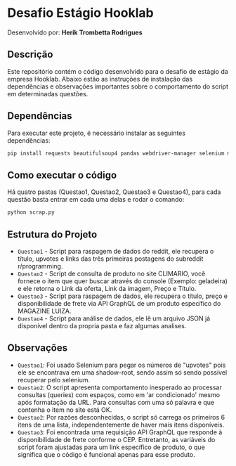 # Desafio Estágio Hooklab

Desenvolvido por: **Herik Trombetta Rodrigues**

## Descrição
Este repositório contém o código desenvolvido para o desafio de estágio da empresa Hooklab. Abaixo estão as instruções de instalação das dependências e observações importantes sobre o comportamento do script em determinadas questões.

## Dependências
Para executar este projeto, é necessário instalar as seguintes dependências:
```bash
pip install requests beautifulsoup4 pandas webdriver-manager selenium matplotlib seaborn
```

## Como executar o código
Há quatro pastas (Questao1, Questao2, Questao3 e Questao4), para cada questão basta entrar em cada uma delas e rodar o comando:
```bash
python scrap.py
```

## Estrutura do Projeto
- `Questao1` - Script para raspagem de dados do reddit, ele recupera o título, upvotes e links das três primeiras postagens do subreddit r/programming.
- `Questao2` - Script de consulta de produto no site CLIMARIO, você fornece o item que quer buscar através do console (Exemplo: geladeira) e ele retorna o Link da oferta, Link da imagem, Preço e Título.
- `Questao3` - Script para raspagem de dados, ele recupera o título, preço e disponibilidade de frete via API GraphQL de um produto específico do MAGAZINE LUIZA.
- `Questao4` - Script para análise de dados, ele lê um arquivo JSON já disponível dentro da propria pasta e faz algumas analises.

## Observações

- `Questao1`: Foi usado Selenium para pegar os números de "upvotes" pois ele se encontrava em uma shadow-root, sendo assim só sendo possível recuperar pelo selenium.
- `Questao2`: O script apresenta comportamento inesperado ao processar consultas (queries) com espaços, como em 'ar condicionado' mesmo após formatação da URL. Para consultas com uma só palavra e que contenha o item no site está OK.
- `Questao2`: Por razões desconhecidas, o script só carrega os primeiros 6 itens de uma lista, independentemente de haver mais itens disponíveis.
- `Questao3`: Foi encontrada uma requisição API GraphQL que responde à disponibilidade de frete conforme o CEP. Entretanto, as variáveis do script foram ajustadas para um link específico de produto, o que significa que o código é funcional apenas para esse produto.
